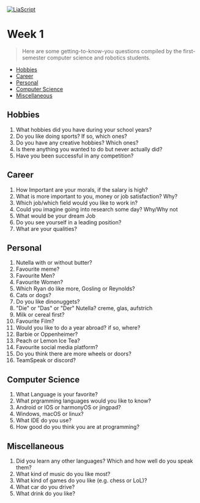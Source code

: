 <!--
author:   Dr. Mark Jacob
email: mark.jacob@iuz.tu-freiberg.de
version:  0.0.1
language: en
narrator: UK English Female
comment: Content of week 1 WS 2023/2024
icon: images/TUBAF_Logo_orig_RGB.jpg
-->

[![LiaScript](https://raw.githubusercontent.com/LiaScript/LiaScript/master/badges/course.svg)](https://liascript.github.io/course/?https://github.com/TUBAF-IUZ-LiaScript/EF_BOB_23/blob/main/BOB_week_1.md)

# Week 1

> Here are some getting-to-know-you questions compiled by the first-semester computer science and robotics students.

- [Hobbies](#hobbies)
- [Career](#career)
- [Personal](#personal)
- [Computer Science](#computer-science)
- [Miscellaneous](#miscellaneous)

## Hobbies

1. What hobbies did you have during your school years?
2. Do you like doing sports? If so, which ones?
3. Do you have any creative hobbies? Which ones?
4. Is there anything you wanted to do but never actually did?
5. Have you been successful in any competition?

## Career

1. How Important are your morals, if the salary is high?
2. What is more important to you, money or job satisfaction? Why?
3. Which job/which field would you like to work in?
4. Could you imagine going into research some day? Why/Why not
5. What would be your dream Job
6. Do you see yourself in a leading position?
7. What are your qualities?

## Personal

1. Nutella with or without butter?
2. Favourite meme? 
3. Favourite Men?
4. Favourite Women?
5. Which Ryan do like more, Gosling or Reynolds?
6. Cats or dogs?
7. Do you like dinonuggets?
8. "Die" or "Das" or "Der" Nutella? creme, glas, aufstrich
9. Milk or cereal first? 
10. Favourite Film?
11. Would you like to do a year abroad? if so, where? 
12. Barbie or Oppenheimer?
13. Peach or Lemon Ice Tea?
14. Favourite social media platform?
15. Do you think there are more wheels or doors?
16. TeamSpeak or discord?

## Computer Science

1. What Language is your favorite?
2. What prgramming languages would you like to know?
3. Android or IOS or harmonyOS or jingpad?
4. Windows, macOS or linux?
5. What IDE do you use?
6. How good do you think you are at programming?

## Miscellaneous

1. Did you learn any other languages? Which and how well do you speak them?
2. What kind of music do you like most?
3. What kind of games do you like (e.g. chess or LoL)?
4. What car do you drive?
5. What drink do you like?